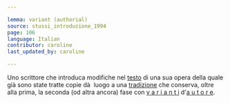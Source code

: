 ```yaml
---

lemma: variant (authorial)
source: stussi_introduzione_1994
page: 106
language: Italian
contributor: caroline
last_updated_by: caroline

---
```


Uno scrittore che introduca modifiche nel [testo](text.html) di una sua opera della quale già sono state tratte copie dà  luogo a una [tradizione](textualTransmission.html) che conserva, oltre alla prima, la seconda (od altra ancora) fase con [v a r i a n t i](variant.html) d'[a u t o r e](author.html).
